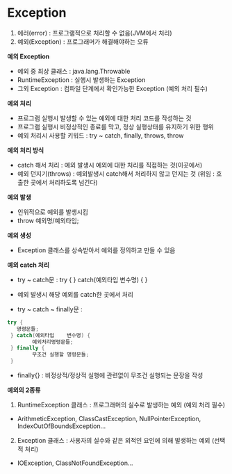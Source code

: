 
# Exception

1. 에러(error) : 프로그램적으로 처리할 수 없음(JVM에서 처리)
2. 예외(Exception) : 프로그래머가 해결해야하는 오류



**예외 Exception**
- 예외 중 최상 클래스 : java.lang.Throwable
- RuntimeException : 실행시 발생하는 Exception
- 그외 Exception : 컴파일 단계에서 확인가능한 Exception (예외 처리 필수)

**예외 처리**
- 프로그램 실행시 발생할 수 있는 예외에 대한 처리 코드를 작성하는 것
- 프로그램 실행시 비정상적인 종료를 막고, 정상 실행상태를 유지하기 위한 행위
- 예외 처리시 사용할 키워드 : try ~ catch, finally, throws, throw

**예외 처리 방식**
- catch 해서 처리 : 예외 발생시 예외에 대한 처리를 직접하는 것(이곳에서)
- 예외 던지기(throws) : 예외발생시 catch해서 처리하지 않고 던지는 것 (위임 : 호출한 곳에서 처리하도록 넘긴다)

**예외 발생**
- 인위적으로 예외를 발생시킴
- throw 예외명/예외타입;

**예외 생성**
- Exception 클래스를 상속받아서 예외를 정의하고 만들 수 있음

**예외 catch 처리**
- try ~ catch문 : try {  } catch(예외타입    변수명) {   }
- 예외 발생시 해당 예외를 catch한 곳에서 처리
  
- try ~ catch ~ finally문 : 
 ```java
 try {  
  	명령문들;
  } catch(예외타입    변수명) {   
         예외처리명령문들;  
  } finally {
         무조건 실행할 명령문들;  
  }
```
- finally{} : 비정상적/정상적 실행에 관련없이 무조건 실행되는 문장을 작성
  

**예외의 2종류**
1. RuntimeException 클래스 : 프로그래머의 실수로 발생하는 예외 (예외 처리 필수)
- ArithmeticException, ClassCastException, NullPointerException, IndexOutOfBoundsException...

2. Exception 클래스 : 사용자의 실수와 같은 외적인 요인에 의해 발생하는 예외 (선택적 처리)
- IOException, ClassNotFoundException...
  





